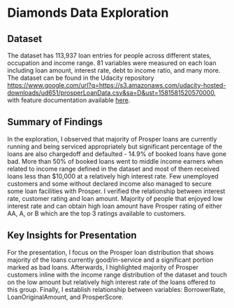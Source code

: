 # Diamonds Data Exploration

## Dataset

The dataset has 113,937 loan entries for people across different states, occupation and income range. 81 variables were measured on each loan including loan amount, interest rate, debt to income ratio, and many more. The dataset can be found in the Udacity 
repository https://www.google.com/url?q=https://s3.amazonaws.com/udacity-hosted-downloads/ud651/prosperLoanData.csv&sa=D&ust=1581581520570000,
with feature documentation available [here](https://www.google.com/url?q=https://s3.amazonaws.com/udacity-hosted-downloads/ud507/pisadict2012.csv&sa=D&ust=1554482573645000).


## Summary of Findings

In the exploration, I observed that majority of Prosper loans are currently running and being serviced appropriately but significant percentage of the loans are also chargedoff and defaulted - 14.9% of booked loans have gone bad.
More than 50% of booked loans went to middle income earners when related to income range defined in the dataset and most of them received loans less than $10,000 at a relatively high interest rate. Few unemployed customers and some without declared income also managed to secure some loan facilities with Prosper.
I verified the relationship between interest rate, customer rating and loan amount. Majority of people that enjoyed low interest rate and can obtain high loan amount have Prosper rating of either AA, A, or B which are the top 3 ratings available to customers.


## Key Insights for Presentation

For the presentation, I focus on the Prosper loan distribution that shows majority of the loans currently good/in-service and a significant portion marked as bad loans. Afterwards, I highlighted majority of Prosper customers inline with the income range distribution of the dataset and touch on the low amount but relatively high interest rate of the loans offered to this group. Finally, I establish relationship between variables: BorrowerRate, LoanOriginalAmount, and ProsperScore.